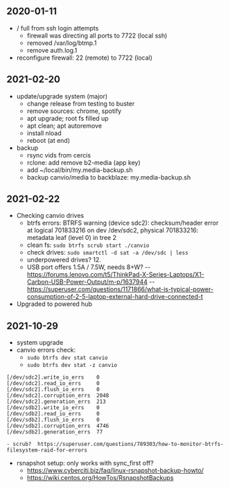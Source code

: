 ## 2020-01-11
* / full from ssh login attempts
    - firewall was directing all ports to 7722 (local ssh)
    - removed /var/log/btmp.1
    - remove auth.log.1
* reconfigure firewall: 22 (remote) to 7722 (local)
## 2021-02-20
* update/upgrade system (major)
    - change release from testing to buster
    - remove sources: chrome, spotify
    - apt upgrade; root fs filled up
    - apt clean; apt autoremove
    - install nload
    - reboot (at end)
* backup 
    - rsync vids from cercis
    - rclone: add remove b2-media (app key)
    - add ~/local/bin/my.media-backup.sh
    - backup canvio/media to backblaze: my.media-backup.sh
## 2021-02-22
* Checking canvio drives
    - btrfs errors:
 BTRFS warning (device sdc2): checksum/header error at logical 701833216 on dev /dev/sdc2, physical 701833216: metadata leaf (level 0) in tree 2
    - clean fs: `sudo btrfs scrub start ./canvio`
    - check drives: `sudo smartctl -d sat -a /dev/sdc | less`
    - underpowered drives? 12.
    - USB port offers 1.5A / 7.5W, needs 8+W? 
    -- https://forums.lenovo.com/t5/ThinkPad-X-Series-Laptops/X1-Carbon-USB-Power-Output/m-p/1637944
    -- https://superuser.com/questions/1171866/what-is-typical-power-consumption-of-2-5-laptop-external-hard-drive-connected-t
* Upgraded to powered hub
## 2021-10-29
* system upgrade
* canvio errors check:
    - `sudo btrfs dev stat canvio`
    - `sudo btrfs dev stat -z canvio`
```
[/dev/sdc2].write_io_errs    0
[/dev/sdc2].read_io_errs     0
[/dev/sdc2].flush_io_errs    0
[/dev/sdc2].corruption_errs  2048
[/dev/sdc2].generation_errs  213
[/dev/sdb2].write_io_errs    0
[/dev/sdb2].read_io_errs     0
[/dev/sdb2].flush_io_errs    0
[/dev/sdb2].corruption_errs  4746
[/dev/sdb2].generation_errs  77
```
    - scrub?  https://superuser.com/questions/789303/how-to-monitor-btrfs-filesystem-raid-for-errors
* rsnapshot setup: only works with sync_first off?
    - https://www.cyberciti.biz/faq/linux-rsnapshot-backup-howto/
    - https://wiki.centos.org/HowTos/RsnapshotBackups


